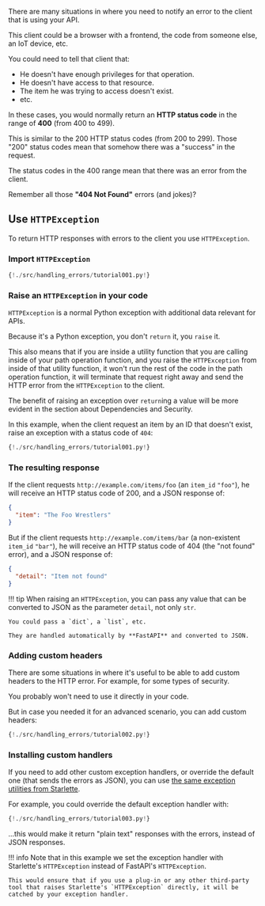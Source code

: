 There are many situations in where you need to notify an error to the client that is using your API.

This client could be a browser with a frontend, the code from someone else, an IoT device, etc.

You could need to tell that client that:

* He doesn't have enough privileges for that operation.
* He doesn't have access to that resource.
* The item he was trying to access doesn't exist.
* etc.

In these cases, you would normally return an **HTTP status code** in the range of **400** (from 400 to 499).

This is similar to the 200 HTTP status codes (from 200 to 299). Those "200" status codes mean that somehow there was a "success" in the request.

The status codes in the 400 range mean that there was an error from the client.

Remember all those **"404 Not Found"** errors (and jokes)?

## Use `HTTPException`

To return HTTP responses with errors to the client you use `HTTPException`.

### Import `HTTPException`

```Python hl_lines="1"
{!./src/handling_errors/tutorial001.py!}
```

### Raise an `HTTPException` in your code

`HTTPException` is a normal Python exception with additional data relevant for APIs.

Because it's a Python exception, you don't `return` it, you `raise` it.

This also means that if you are inside a utility function that you are calling inside of your path operation function, and you raise the `HTTPException` from inside of that utility function, it won't run the rest of the code in the path operation function, it will terminate that request right away and send the HTTP error from the `HTTPException` to the client.

The benefit of raising an exception over `return`ing a value will be more evident in the section about Dependencies and Security.

In this example, when the client request an item by an ID that doesn't exist, raise an exception with a status code of `404`:

```Python hl_lines="11"
{!./src/handling_errors/tutorial001.py!}
```

### The resulting response

If the client requests `http://example.com/items/foo` (an `item_id` `"foo"`), he will receive an HTTP status code of 200, and a JSON response of:

```JSON
{
  "item": "The Foo Wrestlers"
}
```

But if the client requests `http://example.com/items/bar` (a non-existent `item_id` `"bar"`), he will receive an HTTP status code of 404 (the "not found" error), and a JSON response of:

```JSON
{
  "detail": "Item not found"
}
```

!!! tip
    When raising an `HTTPException`, you can pass any value that can be converted to JSON as the parameter `detail`, not only `str`.

    You could pass a `dict`, a `list`, etc.

    They are handled automatically by **FastAPI** and converted to JSON.

### Adding custom headers

There are some situations in where it's useful to be able to add custom headers to the HTTP error. For example, for some types of security.

You probably won't need to use it directly in your code.

But in case you needed it for an advanced scenario, you can add custom headers:


```Python hl_lines="14"
{!./src/handling_errors/tutorial002.py!}
```

### Installing custom handlers

If you need to add other custom exception handlers, or override the default one (that sends the errors as JSON), you can use <a href="https://www.starlette.io/exceptions/" target="_blank">the same exception utilities from Starlette</a>.

For example, you could override the default exception handler with:

```Python hl_lines="2 3 8 9 10"
{!./src/handling_errors/tutorial003.py!}
```

...this would make it return "plain text" responses with the errors, instead of JSON responses.

!!! info
    Note that in this example we set the exception handler with Starlette's `HTTPException` instead of FastAPI's `HTTPException`.

    This would ensure that if you use a plug-in or any other third-party tool that raises Starlette's `HTTPException` directly, it will be catched by your exception handler.
